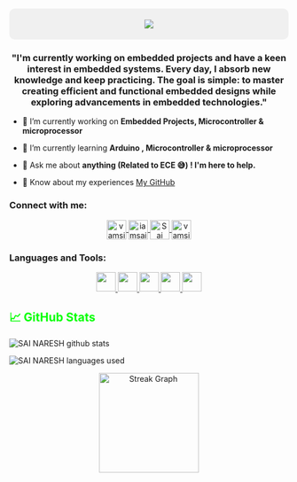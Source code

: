 <h1 align="center" style="background-color:#f0f0f0;padding:20px;border-radius:10px;">
    <img src="https://readme-typing-svg.herokuapp.com/?font=Righteous&size=35&center=true&vCenter=true&width=500&height=70&duration=4000&lines=Hi+There!+👋;I'm+Vamsi+Krishna+AM!;&color=00FF00" />
</h1>


<h3 align="center">"I'm currently working on embedded projects and have a keen interest in embedded systems. Every day, I absorb new knowledge and keep practicing. The goal is simple: to master creating efficient and functional embedded designs while exploring advancements in embedded technologies."</h3>


- 🔭 I’m currently working on **Embedded Projects, Microcontroller & microprocessor**

- 🌱 I’m currently learning **Arduino , Microcontroller & microprocessor**

- 💬 Ask me about **anything (Related to ECE 😅) ! I'm here to help.**

- 📄 Know about my experiences [My GitHub](https://github.com/vamsikrishnaAM)



<h3 align="left">Connect with me:</h3>

<p align="center">
    <a href="https://www.instagram.com/vamsikrishna7112" target="_blank" rel="noreferrer">
        <img align="center" src="https://raw.githubusercontent.com/rahuldkjain/github-profile-readme-generator/master/src/images/icons/Social/instagram.svg" alt="vamsikrishna7112" height="35" width="35" />
    </a>
    <a href="https://github.com/vamsikrishnaAM" target="_blank" rel="noreferrer">
        <img align="center" src="https://skillicons.dev/icons?i=github" alt="iamsainaresh" height="35" width="35" />
    </a>
    <a href="https://www.linkedin.com/in/vamsikrishna-a-m/" target="_blank" rel="noreferrer">
        <img align="center" src="https://skillicons.dev/icons?i=linkedin" alt="Sai Naresh Padakanti" height="35" width="35" />
    </a>
  <a href="mailto:vamsikrishnaam02@gmail.com" target="_blank" rel="noreferrer">
    <img align="center" src="https://skillicons.dev/icons?i=gmail" alt="vamsikrishna AM" height="35" width="35" />
</a>

</p>


<h3 align="left">Languages and Tools:</h3>
<p align="center">
  
  <a href="https://skillicons.dev">
    <img src="https://skillicons.dev/icons?i=arduino" height="35" width="35" />
  </a>
  <a href="https://skillicons.dev">
    <img src="https://skillicons.dev/icons?i=python" height="35" width="35" />
  </a>
  <a href="https://skillicons.dev">
    <img src="https://skillicons.dev/icons?i=vscode" height="35" width="35" />
  </a>
  <a href="https://skillicons.dev">
    <img src="https://skillicons.dev/icons?i=c" height="35" width="35" />
  </a>
  <a href="https://skillicons.dev">
    <img src="https://skillicons.dev/icons?i=cpp" height="35" width="35" />
  </a>
   
</p>


<h2 align="left" style="color:#00FF00;">📈 GitHub Stats</h2>

![SAI NARESH github stats](https://github-readme-stats.vercel.app/api?username=vamsikrishnaAM&theme=chartreuse-dark)

![SAI NARESH languages used](https://github-readme-stats.vercel.app/api/top-langs?username=vamsikrishnaAM&theme=chartreuse-dark)

<div style="margin: 10px; text-align: center;">
        <img src="https://streak-stats.demolab.com?user=vamsikrishnaAM&locale=en&mode=daily&theme=chartreuse-dark&hide_border=false&border_radius=5&order=3" height="180" alt="Streak Graph" />
    </div>
</div>

 
</div>

